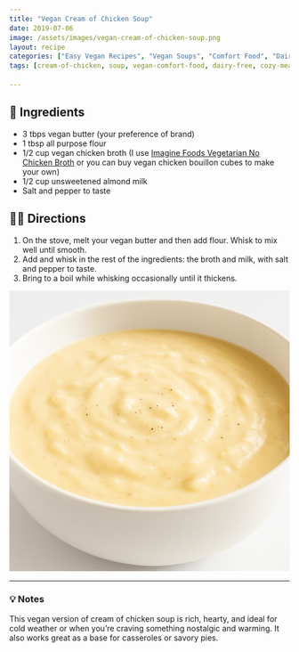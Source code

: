 ```yaml
---
title: "Vegan Cream of Chicken Soup"
date: 2019-07-06
image: /assets/images/vegan-cream-of-chicken-soup.png
layout: recipe
categories: ["Easy Vegan Recipes", "Vegan Soups", "Comfort Food", "Dairy-Free"]
tags: [cream-of-chicken, soup, vegan-comfort-food, dairy-free, cozy-meals]

---
```


## 🧾 Ingredients

- 3 tbps vegan butter (your preference of brand)
- 1 tbsp all purpose flour
- 1/2 cup vegan chicken broth (I use [Imagine Foods Vegetarian No Chicken Broth](https://www.imaginefoods.com/product/vegetarian-no-chicken-broth) or you can buy vegan chicken bouillon cubes to make your own)
- 1/2 cup unsweetened almond milk
- Salt and pepper to taste

## 👩‍🍳 Directions

1. On the stove, melt your vegan butter and then add flour. Whisk to mix well until smooth.
2. Add and whisk in the rest of the ingredients: the broth and milk, with salt and pepper to taste.
3. Bring to a boil while whisking occasionally until it thickens. 

![Vegan Cream of Chicken Soup](/assets/images/vegan-cream-of-chicken-soup.png)

---

### 💡 Notes

This vegan version of cream of chicken soup is rich, hearty, and ideal for cold weather or when you’re craving something nostalgic and warming. It also works great as a base for casseroles or savory pies.
